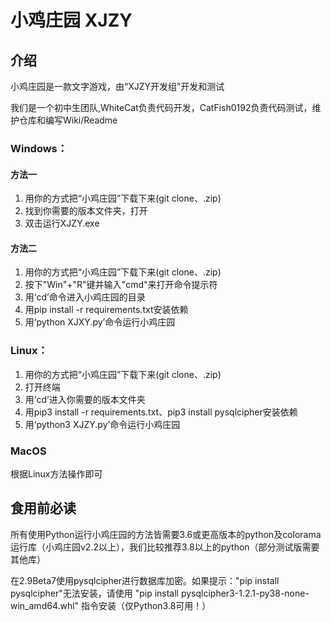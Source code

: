 # 小鸡庄园 XJZY
## 介绍
小鸡庄园是一款文字游戏，由“XJZY开发组”开发和测试

我们是一个初中生团队,WhiteCat负责代码开发，CatFish0192负责代码测试，维护仓库和编写Wiki/Readme

### Windows：
#### 方法一
1. 用你的方式把“小鸡庄园”下载下来(git clone、.zip)
2. 找到你需要的版本文件夹，打开
3. 双击运行XJZY.exe

#### 方法二
1. 用你的方式把“小鸡庄园”下载下来(git clone、.zip)
2. 按下"Win"+"R"键并输入"cmd"来打开命令提示符
3. 用‘cd’命令进入小鸡庄园的目录
4. 用pip install -r requirements.txt安装依赖
5. 用‘python XJXY.py’命令运行小鸡庄园

### Linux：
1. 用你的方式把“小鸡庄园”下载下来(git clone、.zip)
2. 打开终端
3. 用‘cd’进入你需要的版本文件夹
4. 用pip3 install -r requirements.txt、pip3 install pysqlcipher安装依赖
5. 用‘python3 XJZY.py’命令运行小鸡庄园

### MacOS

根据Linux方法操作即可

## 食用前必读

所有使用Python运行小鸡庄园的方法皆需要3.6或更高版本的python及colorama运行库（小鸡庄园v2.2以上），我们比较推荐3.8以上的python（部分测试版需要其他库）

在2.9Beta7使用pysqlcipher进行数据库加密。如果提示："pip install pysqlcipher"无法安装，请使用 "pip install pysqlcipher3-1.2.1-py38-none-win_amd64.whl" 指令安装（仅Python3.8可用！）
